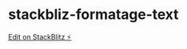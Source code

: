 # stackbliz-formatage-text

[Edit on StackBlitz ⚡️](https://stackblitz.com/edit/web-platform-8a3mqg)